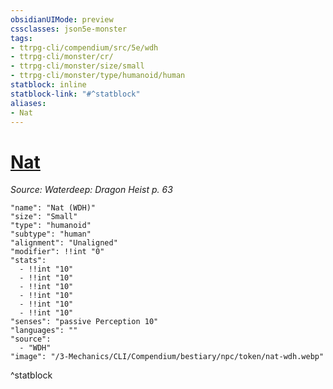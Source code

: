 ```yaml
---
obsidianUIMode: preview
cssclasses: json5e-monster
tags:
- ttrpg-cli/compendium/src/5e/wdh
- ttrpg-cli/monster/cr/
- ttrpg-cli/monster/size/small
- ttrpg-cli/monster/type/humanoid/human
statblock: inline
statblock-link: "#^statblock"
aliases:
- Nat
---
```

# [Nat](3-Mechanics\CLI\Compendium\bestiary\npc/nat-wdh.md)
*Source: Waterdeep: Dragon Heist p. 63*  

```statblock
"name": "Nat (WDH)"
"size": "Small"
"type": "humanoid"
"subtype": "human"
"alignment": "Unaligned"
"modifier": !!int "0"
"stats":
  - !!int "10"
  - !!int "10"
  - !!int "10"
  - !!int "10"
  - !!int "10"
  - !!int "10"
"senses": "passive Perception 10"
"languages": ""
"source":
  - "WDH"
"image": "/3-Mechanics/CLI/Compendium/bestiary/npc/token/nat-wdh.webp"
```
^statblock